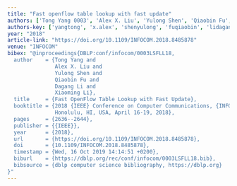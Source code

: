 ```yaml
---
title: "Fast openflow table lookup with fast update"
authors: ['Tong Yang 0003', 'Alex X. Liu', 'Yulong Shen', 'Qiaobin Fu', 'Dagang Li', 'Xiaoming Li']
authors-key: ['yangtong', 'x.alex', 'shenyulong', 'fuqiaobin', 'lidagang', 'lixiaoming']
year: "2018"
article-link: "https://doi.org/10.1109/INFOCOM.2018.8485878"
venue: "INFOCOM"
bibex: "@inproceedings{DBLP:conf/infocom/0003LSFLL18,
  author    = {Tong Yang and
               Alex X. Liu and
               Yulong Shen and
               Qiaobin Fu and
               Dagang Li and
               Xiaoming Li},
  title     = {Fast OpenFlow Table Lookup with Fast Update},
  booktitle = {2018 {IEEE} Conference on Computer Communications, {INFOCOM} 2018,
               Honolulu, HI, USA, April 16-19, 2018},
  pages     = {2636--2644},
  publisher = {{IEEE}},
  year      = {2018},
  url       = {https://doi.org/10.1109/INFOCOM.2018.8485878},
  doi       = {10.1109/INFOCOM.2018.8485878},
  timestamp = {Wed, 16 Oct 2019 14:14:51 +0200},
  biburl    = {https://dblp.org/rec/conf/infocom/0003LSFLL18.bib},
  bibsource = {dblp computer science bibliography, https://dblp.org}
}"
---
```

